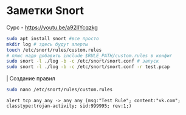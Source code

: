 # Заметки Snort

Сурс - https://youtu.be/a92lIYcqzkg

```bash
sudo apt install snort #все просто
mkdir log # здесь будут алерты
touch /etc/snort/rules/custom.rules
# плюс надо добавить include $RULE_PATH/custom.rules в конфиг
sudo snort -l ./log -b -c /etc/snort/snort.conf # запуск
sudo snort -l ./log -b -c /etc/snort/snort.conf -r test.pcap
```



|	Создание правил

```bash
sudo nano /etc/snort/rules/custom.rules
```

```properties
alert tcp any any -> any any (msg:"Test Rule"; content:"vk.com"; classtype:trojan-activity; sid:999995; rev:1;)
```

